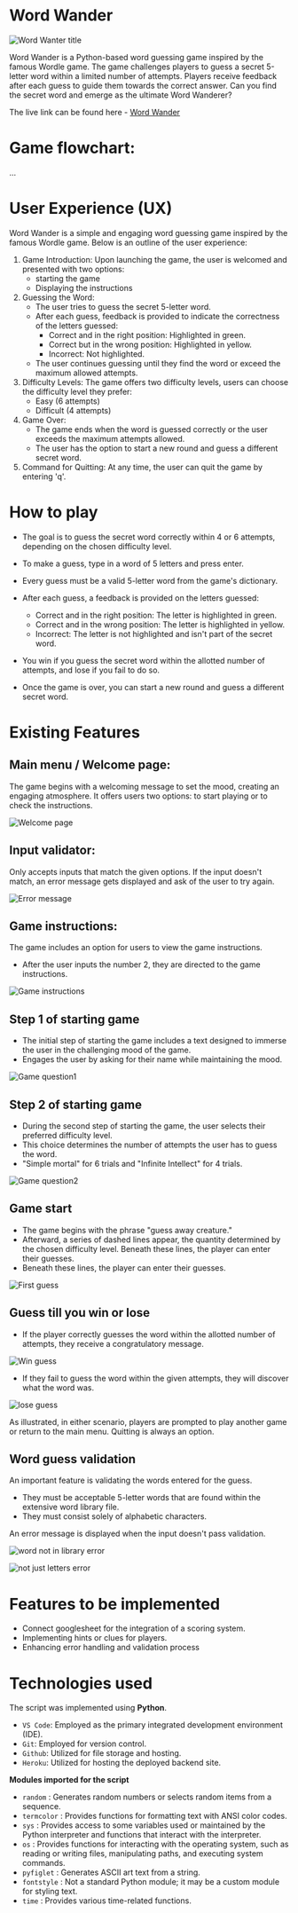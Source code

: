 # Word Wander

![Word Wanter title](/images/game-title.png)

Word Wander is a Python-based word guessing game inspired by the famous Wordle game. The game challenges players to guess a secret 5-letter word within a limited number of attempts. Players receive feedback after each guess to guide them towards the correct answer. Can you find the secret word and emerge as the ultimate Word Wanderer?

The live link can be found here - [Word Wander](https://word-wander-c212ee79ed5a.herokuapp.com/)


# Game flowchart:

...


# User Experience (UX)

Word Wander is a simple and engaging word guessing game inspired by the famous Wordle game. Below is an outline of the user experience:

1. Game Introduction:
   Upon launching the game, the user is welcomed and presented with two options: 
   - starting the game
   - Displaying the instructions
2. Guessing the Word:
   - The user tries to guess the secret 5-letter word.
   - After each guess, feedback is provided to indicate the correctness of the letters guessed:
     - Correct and in the right position: Highlighted in green.
     - Correct but in the wrong position: Highlighted in yellow.
     - Incorrect: Not highlighted.
   - The user continues guessing until they find the word or exceed the maximum allowed attempts.
3. Difficulty Levels:
   The game offers two difficulty levels, users can choose the difficulty level they prefer:
   - Easy (6 attempts)
   - Difficult (4 attempts)
4. Game Over:
   - The game ends when the word is guessed correctly or the user exceeds the maximum attempts allowed.
   - The user has the option to start a new round and guess a different secret word.
5. Command for Quitting:
   At any time, the user can quit the game by entering 'q'.


# How to play

   - The goal is to guess the secret word correctly within 4 or 6 attempts,
   depending on the chosen difficulty level.

   - To make a guess, type in a word of 5 letters and press enter.

   - Every guess must be a valid 5-letter word from the game's dictionary.

   - After each guess, a feedback is provided on the letters guessed:

     - Correct and in the right position: The letter is highlighted in green.
     - Correct and in the wrong position: The letter is highlighted in yellow.
     - Incorrect: The letter is not highlighted and isn't part of the secret word.

   -  You win if you guess the secret word within the allotted number of attempts, and lose if you fail to do so.

   - Once the game is over, you can start a new round and guess a different secret word.


# Existing Features

##  Main menu / Welcome page:

The game begins with a welcoming message to set the mood, creating an engaging atmosphere. It offers users two options: to start playing or to check the instructions.

![Welcome page](https://github.com/Ahmadk-g/WordWander/blob/main/images/game-title.png)

## Input validator:

Only accepts inputs that match the given options. If the input doesn't match, an error message gets displayed and ask of the user to try again.

![Error message](https://github.com/Ahmadk-g/WordWander/blob/main/images/error-message1.png)

## Game instructions:
The game includes an option for users to view the game instructions.
- After the user inputs the number 2, they are directed to the game instructions.


![Game instructions](https://github.com/Ahmadk-g/WordWander/blob/main/images/game-instructions.png)

## Step 1 of starting game

- The initial step of starting the game includes a text designed to immerse the user in the challenging mood of the game.
- Engages the user by asking for their name while maintaining the mood.

![Game question1](https://github.com/Ahmadk-g/WordWander/blob/main/images/game-start-q1.png)

## Step 2 of starting game

- During the second step of starting the game, the user selects their preferred difficulty level.
- This choice determines the number of attempts the user has to guess the word.
- "Simple mortal" for 6 trials and "Infinite Intellect" for 4 trials.


![Game question2](https://github.com/Ahmadk-g/WordWander/blob/main/images/game-start-q2.png)

## Game start

- The game begins with the phrase "guess away creature."
- Afterward, a series of dashed lines appear, the quantity determined by the chosen difficulty level. Beneath these lines, the player can enter their guesses.
- Beneath these lines, the player can enter their guesses.

![First guess](https://github.com/Ahmadk-g/WordWander/blob/main/images/first_guess.png)

## Guess till you win or lose

- If the player correctly guesses the word within the allotted number of attempts, they receive a congratulatory message.

![Win guess](https://github.com/Ahmadk-g/WordWander/blob/main/images/win-guess.png)

- If they fail to guess the word within the given attempts, they will discover what the word was.

![lose guess](https://github.com/Ahmadk-g/WordWander/blob/main/images/lose-guess.png)

As illustrated, in either scenario, players are prompted to play another game or return to the main menu. Quitting is always an option.

## Word guess validation

An important feature is validating the words entered for the guess.

- They must be acceptable 5-letter words that are found within the extensive word library file.
- They must consist solely of alphabetic characters.

An error message is displayed when the input doesn't pass validation.

![word not in library error](https://github.com/Ahmadk-g/WordWander/blob/main/images/not_word_err.png)

![not just letters error](https://github.com/Ahmadk-g/WordWander/blob/main/images/not_letters_err.png)


# Features to be implemented 

- Connect googlesheet for the integration of a scoring system.
- Implementing hints or clues for players.
- Enhancing error handling and validation process


# Technologies used


The script was implemented using __Python__.


- `VS Code`: Employed as the primary integrated development environment (IDE).
- `Git`: Employed for version control.
- `Github`: Utilized for file storage and hosting.
- `Heroku`: Utilized for hosting the deployed backend site.

__Modules imported for the script__

- `random` : Generates random numbers or selects random items from a sequence.
- `termcolor` : Provides functions for formatting text with ANSI color codes. 
- `sys` : Provides access to some variables used or maintained by the Python interpreter and functions that interact with the interpreter.
- `os` : Provides functions for interacting with the operating system, such as reading or writing files, manipulating paths, and executing system commands.
- `pyfiglet` : Generates ASCII art text from a string.
- `fontstyle` : Not a standard Python module; it may be a custom module for styling text.
- `time` : Provides various time-related functions.

